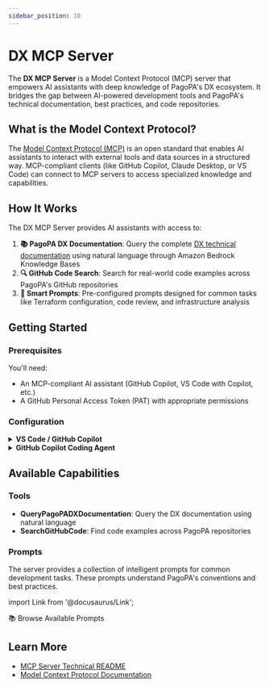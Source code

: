 ```yaml
---
sidebar_position: 10
---
```


# DX MCP Server

The **DX MCP Server** is a Model Context Protocol (MCP) server that empowers AI
assistants with deep knowledge of PagoPA's DX ecosystem. It bridges the gap
between AI-powered development tools and PagoPA's technical documentation, best
practices, and code repositories.

## What is the Model Context Protocol?

The [Model Context Protocol (MCP)](https://modelcontextprotocol.io/) is an open
standard that enables AI assistants to interact with external tools and data
sources in a structured way. MCP-compliant clients (like GitHub Copilot, Claude
Desktop, or VS Code) can connect to MCP servers to access specialized knowledge
and capabilities.

## How It Works

The DX MCP Server provides AI assistants with access to:

1. **📚 PagoPA DX Documentation**: Query the complete
   [DX technical documentation](https://dx.pagopa.it/) using natural language
   through Amazon Bedrock Knowledge Bases
2. **🔍 GitHub Code Search**: Search for real-world code examples across
   PagoPA's GitHub repositories
3. **🎯 Smart Prompts**: Pre-configured prompts designed for common tasks like
   Terraform configuration, code review, and infrastructure analysis

## Getting Started

### Prerequisites

You'll need:

- An MCP-compliant AI assistant (GitHub Copilot, VS Code with Copilot, etc.)
- A GitHub Personal Access Token (PAT) with appropriate permissions

### Configuration

<details>
<summary><b>VS Code / GitHub Copilot</b></summary>

Add the following to your MCP configuration file. See
[VS Code MCP docs](https://code.visualstudio.com/docs/copilot/chat/mcp-servers)
for details.

```json
{
  "servers": {
    "pagopa-dx": {
      "url": "https://api.dev.dx.pagopa.it/mcp",
      "type": "http",
      "headers": {
        "x-gh-pat": "${env:GH_PAT}"
      }
    }
  }
}
```

</details>

<details>
<summary><b>GitHub Copilot Coding Agent</b></summary>

Configure in your repository settings under "Copilot" >> "Coding agent". See
[GitHub Copilot MCP docs](https://docs.github.com/en/copilot/how-tos/use-copilot-agents/coding-agent/extend-coding-agent-with-mcp)
for more info.

```json
{
  "mcpServers": {
    "pagopa-dx": {
      "url": "https://api.dev.dx.pagopa.it/mcp",
      "type": "http",
      "tools": ["*"],
      "headers": {
        "x-gh-pat": "$COPILOT_MCP_BOT_GH_PAT"
      }
    }
  }
}
```

</details>

## Available Capabilities

### Tools

- **QueryPagoPADXDocumentation**: Query the DX documentation using natural
  language
- **SearchGitHubCode**: Find code examples across PagoPA repositories

### Prompts

The server provides a collection of intelligent prompts for common development
tasks. These prompts understand PagoPA's conventions and best practices.

import Link from '@docusaurus/Link';

<div style={{ textAlign: 'center', margin: '2rem 0' }}>
  <Link
    className="button button--primary button--lg"
    to="/docs/ai-tooling/prompts-catalog"
    style={{ paddingTop: '1rem', paddingBottom: '0rem', color: 'white', fontWeight: 'bold' }}>
    📚 Browse Available Prompts
  </Link>
</div>

## Learn More

- [MCP Server Technical README](https://github.com/pagopa/dx/blob/main/apps/mcpserver/README.md)
- [Model Context Protocol Documentation](https://modelcontextprotocol.io/)

